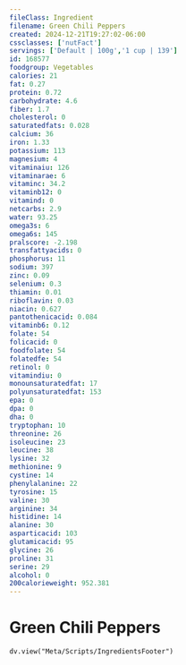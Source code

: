 ```yaml
---
fileClass: Ingredient
filename: Green Chili Peppers
created: 2024-12-21T19:27:02-06:00
cssclasses: ['nutFact']
servings: ['Default | 100g','1 cup | 139']
id: 168577
foodgroup: Vegetables
calories: 21
fat: 0.27
protein: 0.72
carbohydrate: 4.6
fiber: 1.7
cholesterol: 0
saturatedfats: 0.028
calcium: 36
iron: 1.33
potassium: 113
magnesium: 4
vitaminaiu: 126
vitaminarae: 6
vitaminc: 34.2
vitaminb12: 0
vitamind: 0
netcarbs: 2.9
water: 93.25
omega3s: 6
omega6s: 145
pralscore: -2.198
transfattyacids: 0
phosphorus: 11
sodium: 397
zinc: 0.09
selenium: 0.3
thiamin: 0.01
riboflavin: 0.03
niacin: 0.627
pantothenicacid: 0.084
vitaminb6: 0.12
folate: 54
folicacid: 0
foodfolate: 54
folatedfe: 54
retinol: 0
vitamindiu: 0
monounsaturatedfat: 17
polyunsaturatedfat: 153
epa: 0
dpa: 0
dha: 0
tryptophan: 10
threonine: 26
isoleucine: 23
leucine: 38
lysine: 32
methionine: 9
cystine: 14
phenylalanine: 22
tyrosine: 15
valine: 30
arginine: 34
histidine: 14
alanine: 30
asparticacid: 103
glutamicacid: 95
glycine: 26
proline: 31
serine: 29
alcohol: 0
200calorieweight: 952.381
---
```


# Green Chili Peppers

```dataviewjs
dv.view("Meta/Scripts/IngredientsFooter")
```